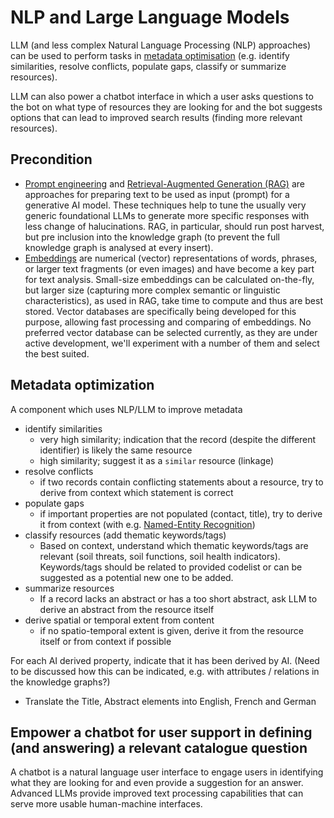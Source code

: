 # NLP and Large Language Models

LLM (and less complex Natural Language Processing (NLP) approaches) can be used to perform tasks in [metadata optimisation](#metadata-optimization) (e.g. identify similarities, resolve conflicts, populate gaps, classify or summarize resources). 

LLM can also power a chatbot interface in which a user asks questions to the bot on what type of resources they are looking for and the bot suggests options that can lead to improved search results (finding more relevant resources).

## Precondition

- [Prompt engineering](https://en.wikipedia.org/wiki/Prompt_engineering) and [Retrieval-Augmented Generation (RAG)](https://en.wikipedia.org/wiki/Prompt_engineering#Retrieval-augmented_generation) are approaches for preparing text to be used as input (prompt) for a generative AI model. These techniques help to tune the usually very generic foundational LLMs to generate more specific responses with less change of halucinations. RAG, in particular, should run post harvest, but pre inclusion into the knowledge graph (to prevent the full knowledge graph is analysed at every insert).
- [Embeddings](https://en.wikipedia.org/wiki/Word_embedding) are numerical (vector) representations of words, phrases, or larger text fragments (or even images) and have become a key part for text analysis. Small-size embeddings can be calculated on-the-fly, but larger size (capturing more complex semantic or linguistic characteristics), as used in RAG, take time to compute and thus are best stored. Vector databases are specifically being developed for this purpose, allowing fast processing and comparing of embeddings. No preferred vector database can be selected currently, as they are under active development, we'll experiment with a number of them and select the best suited.

## Metadata optimization

A component which uses NLP/LLM to improve metadata 

- identify similarities
    - very high similarity; indication that the record (despite the different identifier) is likely the same resource
    - high similarity; suggest it as a `similar` resource (linkage)
- resolve conflicts
    - if two records contain conflicting statements about a resource, try to derive from context which statement is correct
- populate gaps
    - if important properties are not populated (contact, title), try to derive it from context (with e.g. [Named-Entity Recognition](https://en.wikipedia.org/wiki/Named-entity_recognition))
- classify resources (add thematic keywords/tags)
    - Based on context, understand which thematic keywords/tags are relevant (soil threats, soil functions, soil health indicators). Keywords/tags should be related to provided codelist or can be suggested as a potential new one to be added.
- summarize resources
    - If a record lacks an abstract or has a too short abstract, ask LLM to derive an abstract from the resource itself 
- derive spatial or temporal extent from content
    - if no spatio-temporal extent is given, derive it from the resource itself or from context if possible

For each AI derived property, indicate that it has been derived by AI. (Need to be discussed how this can be indicated, e.g. with attributes / relations in the knowledge graphs?)

- Translate the Title, Abstract elements into English, French and German


## Empower a chatbot for user support in defining (and answering) a relevant catalogue question 

A chatbot is a natural language user interface to engage users in identifying what they are looking for and even provide a suggestion for an answer. Advanced LLMs provide improved text processing capabilities that can serve more usable human-machine interfaces.
